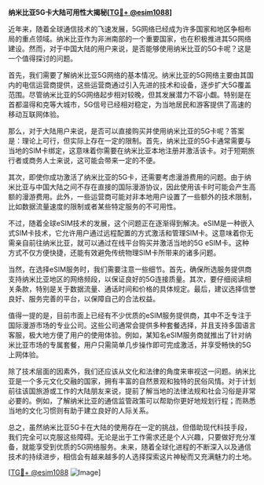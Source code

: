 **纳米比亚5G卡大陆可用性大揭秘[[TG💪+ @esim1088](https://t.me/s/esim1088)]**

近年来，随着全球通信技术的飞速发展，5G网络已经成为许多国家和地区争相布局的重点领域。纳米比亚作为非洲南部的一个重要国家，也在积极推进其5G网络建设。然而，对于中国大陆的用户来说，是否能够使用纳米比亚的5G卡呢？这是一个值得探讨的问题。

首先，我们需要了解纳米比亚5G网络的基本情况。纳米比亚的5G网络主要由其国内的电信运营商提供，这些运营商通过引入先进的技术和设备，逐步扩大5G覆盖范围。尽管纳米比亚的5G网络起步相对较晚，但其发展潜力不容小觑。特别是在首都温得和克等大城市，5G信号已经相对稳定，为当地居民和游客提供了高速的移动互联网体验。

那么，对于大陆用户来说，是否可以直接购买并使用纳米比亚的5G卡呢？答案是：理论上可行，但实际上存在一定的限制。首先，纳米比亚的5G卡通常需要与当地的SIM卡绑定，这意味着你需要在纳米比亚本地注册并激活该卡。对于短期旅行者或商务人士来说，这可能会带来一定的不便。

其次，即使你成功激活了纳米比亚的5G卡，还需要考虑漫游费用的问题。由于纳米比亚与中国大陆之间不存在直接的国际漫游协议，因此使用该卡时可能会产生高额的漫游费用。此外，一些运营商可能对非本地用户设置了一些额外的技术限制，比如数据流量速度的限制或者某些特定服务的不可用性。

不过，随着全球eSIM技术的发展，这个问题正在逐渐得到解决。eSIM是一种嵌入式SIM卡技术，它允许用户通过远程配置的方式激活和管理SIM卡。这意味着你无需亲自前往纳米比亚，就可以通过在线平台购买并激活当地的5G eSIM卡。这种方式不仅方便快捷，还能有效避免传统物理SIM卡所带来的诸多问题。

当然，在选择eSIM服务时，我们需要注意一些细节。首先，确保所选服务提供商支持纳米比亚地区的网络频段，以保证良好的5G连接质量。其次，要仔细阅读相关条款，特别是关于数据流量、通话时间和价格的具体规定。最后，建议选择信誉良好、服务完善的平台，以保障自己的合法权益。

值得一提的是，目前市面上已经有不少优质的eSIM服务提供商，其中不乏专注于国际漫游市场的专业公司。这些公司通常会提供多种套餐选择，并且支持多国语言客服，极大地方便了用户的使用体验。例如，某知名eSIM服务商就推出了针对纳米比亚市场的专属套餐，用户只需简单几步操作即可完成激活，并享受畅快的5G上网体验。

除了技术层面的因素外，我们还应该从文化和法律的角度来审视这一问题。纳米比亚是一个多元文化交融的国家，拥有丰富的自然景观和独特的民俗风情。对于计划前往该国旅游或工作的大陆朋友来说，提前了解当地的法律法规和社会习俗是非常必要的。例如，了解纳米比亚的通信监管政策可以帮助你更好地规划行程；而熟悉当地的文化习惯则有助于建立良好的人际关系。

总之，虽然纳米比亚5G卡在大陆的使用存在一定的挑战，但借助现代科技手段，我们完全可以克服这些障碍。无论是出于工作需求还是个人兴趣，只要做好充分准备，就能享受到优质的5G网络服务。未来，随着全球化进程的不断深入以及通信技术的持续进步，相信会有越来越多的人选择探索这片神秘而又充满魅力的土地。

[[TG💪+ @esim1088](https://t.me/s/esim1088) ![Image](https://i.postimg.cc/4NQfJmqS/Snipaste-2025-05-13-00-14-12.png)]